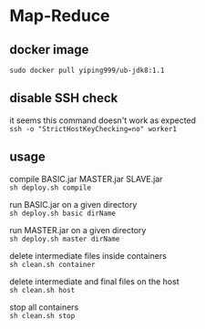 # Map-Reduce

## docker image

`sudo docker pull yiping999/ub-jdk8:1.1`

## disable SSH check

it seems this command doesn't work as expected  
`ssh -o "StrictHostKeyChecking=no" worker1`

## usage

compile BASIC.jar MASTER.jar SLAVE.jar  
`sh deploy.sh compile`

run BASIC.jar on a given directory  
`sh deploy.sh basic dirName`

run MASTER.jar on a given directory  
`sh deploy.sh master dirName`

delete intermediate files inside containers  
`sh clean.sh container`

delete intermediate and final files on the host  
`sh clean.sh host`

stop all containers  
`sh clean.sh stop`
